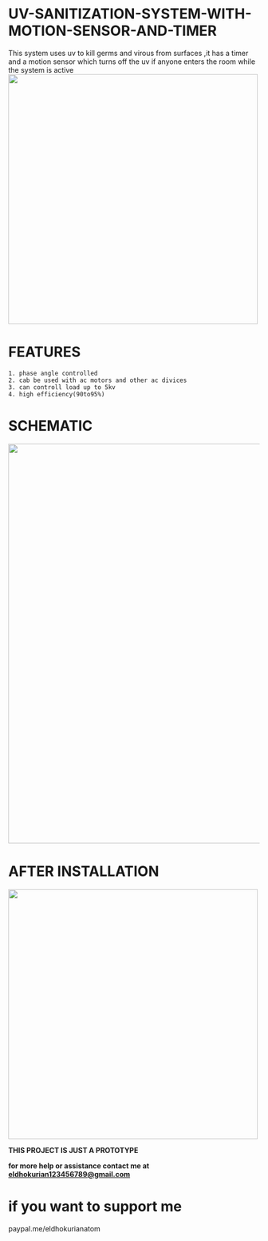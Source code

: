 # UV-SANITIZATION-SYSTEM-WITH-MOTION-SENSOR-AND-TIMER
This system uses uv to kill germs and virous from surfaces ,it has a timer and a motion sensor which turns off the uv if anyone enters the room while the system is active 
<image src="images/" width="500"> 
 
  # FEATURES
 ```
1. phase angle controlled
2. cab be used with ac motors and other ac divices
3. can controll load up to 5kv
4. high efficiency(90to95%)
``` 

# SCHEMATIC
<image src="images/" width="800"> 


# AFTER INSTALLATION
<image src="images/" width="500"> 
 
  
  **THIS PROJECT IS JUST A PROTOTYPE**
  
  
**for more help or assistance contact me at eldhokurian123456789@gmail.com**

# if you want to support me
paypal.me/eldhokurianatom
